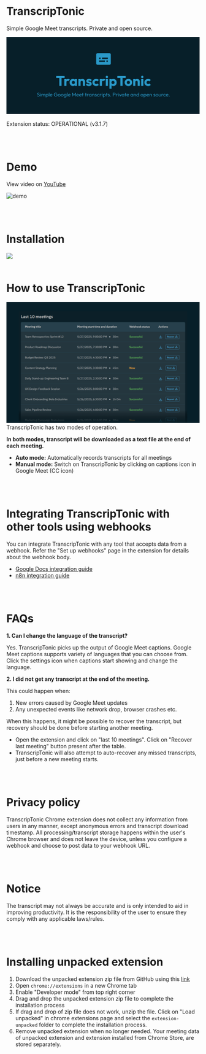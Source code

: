 # TranscripTonic
Simple Google Meet transcripts. Private and open source.

![marquee-large](/assets/marquee-large.png)

Extension status:  OPERATIONAL (v3.1.7)

<br />
<br />



# Demo
View video on [YouTube](https://www.youtube.com/watch?v=ARL6HbkakX4)

![demo](/assets/demo.gif)


<br />
<br />


# Installation
<a href="https://chromewebstore.google.com/detail/ciepnfnceimjehngolkijpnbappkkiag" target="_blank">
    <img src="https://developer.chrome.com/static/docs/webstore/branding/image/iNEddTyWiMfLSwFD6qGq.png" />
</a>

<br />
<br />

# How to use TranscripTonic
![screenshot-2](/assets/screenshot-2.png)
TranscripTonic has two modes of operation.

**In both modes, transcript will be downloaded as a text file at the end of each meeting.**

- **Auto mode:** Automatically records transcripts for all meetings
- **Manual mode:** Switch on TranscripTonic by clicking on captions icon in Google Meet (CC icon)


<br />
<br />

# Integrating TranscripTonic with other tools using webhooks
You can integrate TranscripTonic with any tool that accepts data from a webhook. Refer the "Set up webhooks" page in the extension for details about the webhook body.
- [Google Docs integration guide](https://github.com/vivek-nexus/transcriptonic/wiki/Google-Docs-integration-guide?utm_source=readme)
- [n8n integration guide](https://github.com/vivek-nexus/transcriptonic/wiki/n8n-integration-guide?utm_source=readme)

<br />
<br />

# FAQs

**1. Can I change the language of the transcript?**

Yes. TranscripTonic picks up the output of Google Meet captions. Google Meet captions supports variety of languages that you can choose from. Click the settings icon when captions start showing and change the language.

**2. I did not get any transcript at the end of the meeting.**

This could happen when:
1. New errors caused by Google Meet updates
2. Any unexpected events like network drop, browser crashes etc.

When this happens, it might be possible to recover the transcript, but recovery should be done before starting another meeting.
- Open the extension and click on "last 10 meetings". Click on "Recover last meeting" button present after the table.
- TranscripTonic will also attempt to auto-recover any missed transcripts, just before a new meeting starts.

<br />
<br />

# Privacy policy
TranscripTonic Chrome extension does not collect any information from users in any manner, except anonymous errors and transcript download timestamp. All processing/transcript storage happens within the user's Chrome browser and does not leave the device, unless you configure a webhook and choose to post data to your webhook URL.

<br />
<br />

# Notice
The transcript may not always be accurate and is only intended to aid in improving productivity. It is the responsibility of the user to ensure they comply with any applicable laws/rules.

<br />
<br />

# Installing unpacked extension
1. Download the unpacked extension zip file from GitHub using this [link](https://raw.githubusercontent.com/vivek-nexus/transcriptonic/refs/heads/main/extension-unpacked.zip)
2. Open `chrome://extensions` in a new Chrome tab
3. Enable "Developer mode" from top right corner
4. Drag and drop the unpacked extension zip file to complete the installation process
5. If drag and drop of zip file does not work, unzip the file. Click on "Load unpacked" in chrome extensions page and select the `extension-unpacked` folder to complete the installation process.
6. Remove unpacked extension when no longer needed. Your meeting data of unpacked extension and extension installed from Chrome Store, are stored separately.

<br />
<br />
